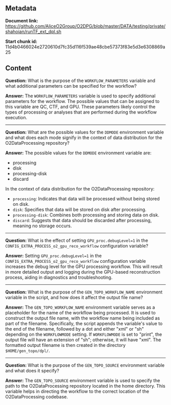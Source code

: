 ## Metadata

**Document link:** https://github.com/AliceO2Group/O2DPG/blob/master/DATA/testing/private/shahoian/runTF_ext_dpl.sh

**Start chunk id:** 11d4b0466024e2720610d7fc35d116f539ae48cbe57373f83e5d3e6308869a25

## Content

**Question:** What is the purpose of the `WORKFLOW_PARAMETERS` variable and what additional parameters can be specified for the workflow?

**Answer:** The `WORKFLOW_PARAMETERS` variable is used to specify additional parameters for the workflow. The possible values that can be assigned to this variable are QC, CTF, and GPU. These parameters likely control the types of processing or analyses that are performed during the workflow execution.

---

**Question:** What are the possible values for the `DDMODE` environment variable and what does each mode signify in the context of data distribution for the O2DataProcessing repository?

**Answer:** The possible values for the `DDMODE` environment variable are:

- processing
- disk
- processing-disk
- discard

In the context of data distribution for the O2DataProcessing repository:

- `processing`: Indicates that data will be processed without being stored on disk.
- `disk`: Specifies that data will be stored on disk after processing.
- `processing-disk`: Combines both processing and storing data on disk.
- `discard`: Suggests that data should be discarded after processing, meaning no storage occurs.

---

**Question:** What is the effect of setting `GPU_proc.debugLevel=1` in the `CONFIG_EXTRA_PROCESS_o2_gpu_reco_workflow` configuration variable?

**Answer:** Setting `GPU_proc.debugLevel=1` in the `CONFIG_EXTRA_PROCESS_o2_gpu_reco_workflow` configuration variable increases the debug level for the GPU processing workflow. This will result in more detailed output and logging during the GPU-based reconstruction process, aiding in diagnostics and troubleshooting.

---

**Question:** What is the purpose of the `GEN_TOPO_WORKFLOW_NAME` environment variable in the script, and how does it affect the output file name?

**Answer:** The `GEN_TOPO_WORKFLOW_NAME` environment variable serves as a placeholder for the name of the workflow being processed. It is used to construct the output file name, with the workflow name being included as part of the filename. Specifically, the script appends the variable's value to the end of the filename, followed by a dot and either "xml" or "sh" depending on the `WORKFLOWMODE` setting. If `WORKFLOWMODE` is set to "print", the output file will have an extension of "sh"; otherwise, it will have "xml". The formatted output filename is then created in the directory `$HOME/gen_topo/dpl/`.

---

**Question:** What is the purpose of the `GEN_TOPO_SOURCE` environment variable and what does it specify?

**Answer:** The `GEN_TOPO_SOURCE` environment variable is used to specify the path to the O2DataProcessing repository located in the home directory. This variable helps in directing the workflow to the correct location of the O2DataProcessing codebase.
